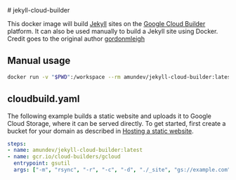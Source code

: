 # jekyll-cloud-builder

This docker image will build [Jekyll](https://jekyllrb.com/) sites on the [Google Cloud Builder](https://cloud.google.com/container-builder/docs/) platform.  It can also be used manually to build a Jekyll site using Docker. Credit goes to the original author [gordonmleigh](https://github.com/gordonmleigh/jekyll-cloud-builder)

## Manual usage

```bash
docker run -v "$PWD":/workspace --rm amundev/jekyll-cloud-builder:latest
```

## cloudbuild.yaml

The following example builds a static website and uploads it to Google Cloud Storage, where it can be served directly.  To get started, first create a bucket for your domain as described in [Hosting a static website](https://cloud.google.com/storage/docs/hosting-static-website).

```yaml
steps:
- name: amundev/jekyll-cloud-builder:latest
- name: gcr.io/cloud-builders/gcloud
  entrypoint: gsutil
  args: ["-m", "rsync", "-r", "-c", "-d", "./_site", "gs://example.com"]
```
